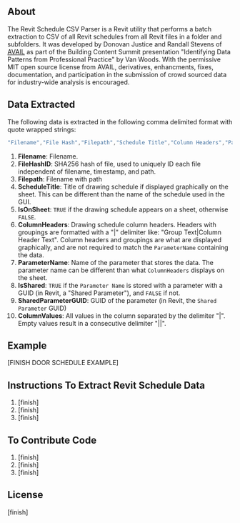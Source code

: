## About
The Revit Schedule CSV Parser is a Revit utility that performs a batch extraction to CSV of all Revit schedules from all Revit files in a folder and subfolders. It was developed by Donovan Justice and Randall Stevens of [AVAIL](https://www.getavail.com/About) as part of the Building Content Summit presentation "Identifying Data Patterns from Professional Practice" by Van Woods. With the permissive MIT open source license from AVAIL, derivatives, enhancments, fixes, documentation, and participation in the submission of crowd sourced data for industry-wide analysis is encouraged.

## Data Extracted
The following data is extracted in the following comma delimited format with quote wrapped strings: 
~~~~csharp
"Filename","File Hash","Filepath","Schedule Title","Column Headers","Parameter Name","Is Shared","Shared Parameter GUID","Field Type","Column Values"
~~~~

1. **Filename**: Filename. 
1. **FileHashID**: SHA256 hash of file, used to uniquely ID each file independent of filename, timestamp, and path. 
1. **Filepath**: Filename with path
1. **ScheduleTitle**: Title of drawing schedule if displayed graphically on the sheet. This can be different than the name of the schedule used in the GUI.
1. **IsOnSheet**: `TRUE` if the drawing schedule appears on a sheet, otherwise `FALSE`. 
1. **ColumnHeaders**: Drawing schedule column headers. Headers with groupings are formatted with a "|" delimiter like: "Group Text|Column Header Text". Column headers and groupings are what are displayed graphically, and are not required to match the `ParameterName` containing the data.
1. **ParameterName**: Name of the parameter that stores the data. The parameter name can be different than what `ColumnHeaders` displays on the sheet. 
1. **IsShared**: `TRUE` if the `Parameter Name` is stored with a parameter with a GUID (in Revit, a "Shared Parameter"), and `FALSE` if not. 
1. **SharedParameterGUID**: GUID of the parameter (in Revit, the `Shared Parameter` GUID)
1. **ColumnValues**: All values in the column separated by the delimiter "|". Empty values result in a consecutive delimiter "||".

## Example
[FINISH DOOR SCHEDULE EXAMPLE]

## Instructions To Extract Revit Schedule Data
1. [finish]
1. [finish]
1. [finish]

## To Contribute Code
1. [finish]
1. [finish]
1. [finish]

## License
[finish]
